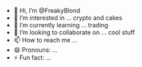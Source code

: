 - 👋 Hi, I’m @FreakyBlond
- 👀 I’m interested in ... crypto and cakes
- 🌱 I’m currently learning ... trading
- 💞️ I’m looking to collaborate on ... cool stuff
- 📫 How to reach me ... 
- 😄 Pronouns: ...
- ⚡ Fun fact: ...

<!---
FreakyBlond/FreakyBlond is a ✨ special ✨ repository because its `README.md` (this file) appears on your GitHub profile.
You can click the Preview link to take a look at your changes.
--->
